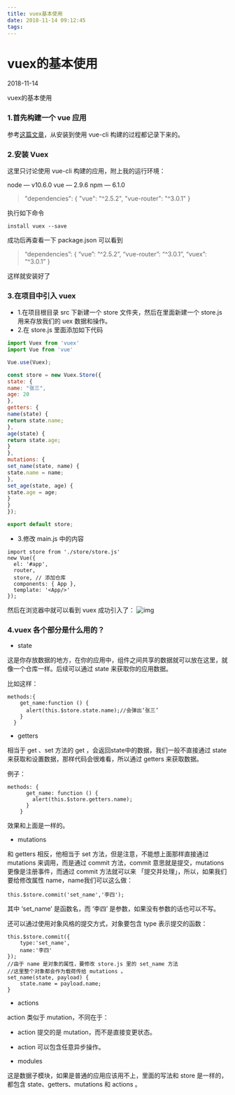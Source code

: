 ```yaml
---
title: vuex基本使用
date: 2018-11-14 09:12:45
tags:
---
```


# vuex的基本使用

2018-11-14

vuex的基本使用



### 1.首先构建一个 vue 应用

参考[这篇文章](https://kwm42.github.io/2018/06/07/vue-js%E5%9F%BA%E7%A1%80%E5%BC%80%E5%8F%91/)，从安装到使用 vue-cli 构建的过程都记录下来的。

### 2.安装 Vuex

这里只讨论使用 vue-cli 构建的应用，附上我的运行环境：

node — v10.6.0
vue — 2.9.6
npm — 6.1.0

>
> "dependencies": {
> "vue": "^2.5.2",
> "vue-router": "^3.0.1"
> }

执行如下命令

```
install vuex --save
```
成功后再查看一下 package.json 可以看到

> “dependencies”: {
> “vue”: “^2.5.2”,
> “vue-router”: “^3.0.1”,
> “vuex”: “^3.0.1”
> }
>

这样就安装好了

### 3.在项目中引入 vuex ###
 * 1.在项目根目录 src 下新建一个 store 文件夹，然后在里面新建一个 store.js 用来存放我们的 uex 数据和操作。
 * 2.在 store.js 里面添加如下代码

 ```javascript
 import Vuex from 'vuex'
 import Vue from 'vue'
 
 Vue.use(Vuex);
 
 const store = new Vuex.Store({
 state: {
 name: "张三",
 age: 20
 },
 getters: {
 name(state) {
 return state.name;
 },
 age(state) {
 return state.age;
 }
 },
 mutations: {
 set_name(state, name) {
 state.name = name;
 },
 set_age(state, age) {
 state.age = age;
 }
 }
 });
 
 export default store;
 
 ```

- 3.修改 main.js 中的内容

```
import store from './store/store.js'
new Vue({
  el: '#app',
  router,
  store, // 添加仓库
  components: { App },
  template: '<App/>'
});
```

然后在浏览器中就可以看到 vuex 成功引入了：
![img](https://github.com/kwm42/markdownPictures/raw/master/vuex/vuex_devtool.png)

### 4.vuex 各个部分是什么用的？

- state

这是你存放数据的地方，在你的应用中，组件之间共享的数据就可以放在这里，就像一个仓库一样。后续可以通过 state 来获取你的应用数据。

比如这样：

```
methods:{
    get_name:function () {
      alert(this.$store.state.name);//会弹出‘张三’
    }
  }
```

- getters

相当于 get 、set 方法的 get ，会返回state中的数据，我们一般不直接通过 state 来获取和设置数据，那样代码会很难看，所以通过 getters 来获取数据。

例子：

```
methods: {
      get_name: function () {
        alert(this.$store.getters.name);
      }
    }
```

效果和上面是一样的。

- mutations

和 getters 相反，他相当于 set 方法，但是注意，不能想上面那样直接通过 mutations 来调用，而是通过 commit 方法，commit 意思就是提交，mutations 更像是注册事件，而通过 commit 方法就可以来 「提交并处理」，所以，如果我们要给修改属性 name，name我们可以这么做：

```
this.$store.commit('set_name','李四');
```

其中 ‘set_name’ 是函数名，而 ‘李四’ 是参数，如果没有参数的话也可以不写。

还可以通过使用对象风格的提交方式，对象要包含 type 表示提交的函数：

```
this.$store.commit({
	type:'set_name',
	name:'李四'
});
//由于 name 是对象的属性，要修改 store.js 里的 set_name 方法
//这里整个对象都会作为载荷传给 mutations 。
set_name(state, payload) {
	state.name = payload.name;
}
```

- actions

action 类似于 mutation，不同在于：

- action 提交的是 mutation，而不是直接变更状态。
- action 可以包含任意异步操作。

- modules

这是数据子模块，如果是普通的应用应该用不上，里面的写法和 store 是一样的，都包含 state、getters、mutations 和 actions 。
